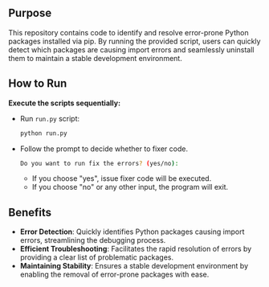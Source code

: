 ## Purpose

This repository contains code to identify and resolve error-prone Python packages installed via pip. By running the provided script, users can quickly detect which packages are causing import errors and seamlessly uninstall them to maintain a stable development environment.

## How to Run

**Execute the scripts sequentially:**

   - Run `run.py` script:

     ```bash
     python run.py
     ```

   - Follow the prompt to decide whether to fixer code.

     ```bash
     Do you want to run fix the errors? (yes/no): 
     ```

     - If you choose "yes", issue fixer code will be executed.
     - If you choose "no" or any other input, the program will exit.

## Benefits

- **Error Detection**: Quickly identifies Python packages causing import errors, streamlining the debugging process.
- **Efficient Troubleshooting**: Facilitates the rapid resolution of errors by providing a clear list of problematic packages.
- **Maintaining Stability**: Ensures a stable development environment by enabling the removal of error-prone packages with ease.